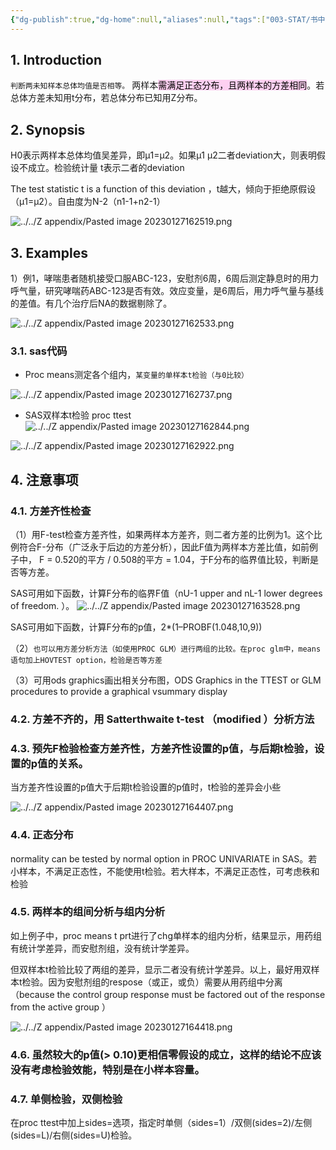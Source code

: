 ```yaml
---
{"dg-publish":true,"dg-home":null,"aliases":null,"tags":["003-STAT/书中的统计知识"],"permalink":"/003-STAT/书中的统计知识/第05章 Two-Sample t-Test/","dgPassFrontmatter":true}
---
```


## 1. Introduction

`判断两未知样本总体均值是否相等。`
两样本<mark style="background: #FFB8EBA6;">需满足正态分布，且两样本的方差相同</mark>。若总体方差未知用t分布，若总体分布已知用Z分布。

## 2. Synopsis

H0表示两样本总体均值吴差异，即µ1=µ2。如果µ1 µ2二者deviation大，则表明假设不成立。检验统计量 t表示二者的deviation

The test statistic t is a function of this deviation ，t越大，倾向于拒绝原假设（µ1=µ2）。自由度为N-2（n1-1+n2-1）

![../../Z appendix/Pasted image 20230127162519.png](/img/user/Z%20appendix/Pasted%20image%2020230127162519.png)

## 3. Examples

1）例1，哮喘患者随机接受口服ABC-123，安慰剂6周，6周后测定静息时的用力呼气量，研究哮喘药ABC-123是否有效。效应变量，是6周后，用力呼气量与基线的差值。有几个治疗后NA的数据剔除了。

![../../Z appendix/Pasted image 20230127162533.png](/img/user/Z%20appendix/Pasted%20image%2020230127162533.png)

### 3.1. sas代码

- Proc means测定各个组内，`某变量的单样本t检验（与0比较）`

![../../Z appendix/Pasted image 20230127162737.png](/img/user/Z%20appendix/Pasted%20image%2020230127162737.png)


- SAS双样本t检验 proc ttest
![../../Z appendix/Pasted image 20230127162844.png](/img/user/Z%20appendix/Pasted%20image%2020230127162844.png)

![../../Z appendix/Pasted image 20230127162922.png](/img/user/Z%20appendix/Pasted%20image%2020230127162922.png)

## 4. 注意事项

### 4.1. 方差齐性检查

（1）用F-test检查方差齐性，如果两样本方差齐，则二者方差的比例为1。这个比例符合F-分布（广泛永于后边的方差分析），因此F值为两样本方差比值，如前例子中， F = 0.520的平方 / 0.508的平方 = 1.04，于F分布的临界值比较，判断是否等方差。

SAS可用如下函数，计算F分布的临界F值（nU-1 upper and nL-1 lower degrees of freedom. ）。
![../../Z appendix/Pasted image 20230127163528.png](/img/user/Z%20appendix/Pasted%20image%2020230127163528.png)


SAS可用如下函数，计算F分布的p值，2*(1–PROBF(1.048,10,9))

（2）`也可以用方差分析方法（如使用PROC GLM）进行两组的比较。在proc glm中，means语句加上HOVTEST option，检验是否等方差`

（3）可用ods graphics画出相关分布图，ODS Graphics in the TTEST or GLM procedures to provide a graphical vsummary display

### 4.2. 方差不齐的，用 Satterthwaite t-test （modified ）分析方法

### 4.3. 预先F检验检查方差齐性，方差齐性设置的p值，与后期t检验，设置的p值的关系。

当方差齐性设置的p值大于后期t检验设置的p值时，t检验的差异会小些

![../../Z appendix/Pasted image 20230127164407.png](/img/user/Z%20appendix/Pasted%20image%2020230127164407.png)

### 4.4. 正态分布

normality can be tested by normal option in PROC UNIVARIATE in SAS。若小样本，不满足正态性，不能使用t检验。若大样本，不满足正态性，可考虑秩和检验

### 4.5. 两样本的组间分析与组内分析

如上例子中，proc means t prt进行了chg单样本的组内分析，结果显示，用药组有统计学差异，而安慰剂组，没有统计学差异。

但双样本t检验比较了两组的差异，显示二者没有统计学差异。以上，最好用双样本t检验。因为安慰剂组的respose（或正，或负）需要从用药组中分离（because the control group response must be factored out of the response from the active group ）

![../../Z appendix/Pasted image 20230127164418.png](/img/user/Z%20appendix/Pasted%20image%2020230127164418.png)

### 4.6. 虽然较大的p值(> 0.10)更相信零假设的成立，这样的结论不应该没有考虑检验效能，特别是在小样本容量。

### 4.7. 单侧检验，双侧检验

在proc ttest中加上sides=选项，指定时单侧（sides=1）/双侧(sides=2)/左侧(sides=L)/右侧(sides=U)检验。